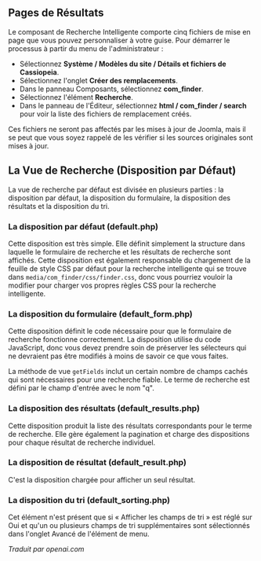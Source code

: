 <!-- Filename: Customising_the_Smart_Search_results_page / Display title: Remplacements de disposition de recherche intelligente  -->

## Pages de Résultats

Le composant de Recherche Intelligente comporte cinq fichiers de mise en page que vous pouvez personnaliser à votre guise. Pour démarrer le processus à partir du menu de l'administrateur :

* Sélectionnez **Système / Modèles du site / Détails et fichiers de Cassiopeia**.
* Sélectionnez l'onglet **Créer des remplacements**.
* Dans le panneau Composants, sélectionnez **com_finder**.
* Sélectionnez l'élément **Recherche**.
* Dans le panneau de l'Éditeur, sélectionnez **html / com_finder / search** pour voir la liste des fichiers de remplacement créés.

Ces fichiers ne seront pas affectés par les mises à jour de Joomla, mais il se peut que vous soyez rappelé de les vérifier si les sources originales sont mises à jour.

## La Vue de Recherche (Disposition par Défaut)

La vue de recherche par défaut est divisée en plusieurs parties : la disposition par
défaut, la disposition du formulaire, la disposition des résultats et la disposition du tri.

### La disposition par défaut (default.php)

Cette disposition est très simple. Elle définit simplement la structure dans laquelle
le formulaire de recherche et les résultats de recherche sont affichés. Cette disposition
est également responsable du chargement de la feuille de style CSS par défaut pour la
recherche intelligente qui se trouve dans `media/com_finder/css/finder.css`, donc vous
pourriez vouloir la modifier pour charger vos propres règles CSS pour la recherche
intelligente.

### La disposition du formulaire (default_form.php)

Cette disposition définit le code nécessaire pour que le formulaire de recherche fonctionne
correctement. La disposition utilise du code JavaScript, donc vous devez prendre soin de
préserver les sélecteurs qui ne devraient pas être modifiés à moins de savoir ce que vous
faites.

La méthode de vue `getFields` inclut un certain nombre de champs cachés qui sont
nécessaires pour une recherche fiable. Le terme de recherche est défini par le champ
d'entrée avec le nom "q".

### La disposition des résultats (default_results.php)

Cette disposition produit la liste des résultats correspondants pour le terme de
recherche. Elle gère également la pagination et charge des dispositions pour chaque
résultat de recherche individuel.

### La disposition de résultat (default_result.php)

C'est la disposition chargée pour afficher un seul résultat.

### La disposition du tri (default_sorting.php)

Cet élément n'est présent que si « Afficher les champs de tri » est réglé sur Oui et
qu'un ou plusieurs champs de tri supplémentaires sont sélectionnés dans l'onglet Avancé
de l'élément de menu.

*Traduit par openai.com*

